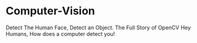 # Computer-Vision
Detect The Human Face, Detect an Object. The Full Story of OpenCV
Hey Humans, How does a computer detect you!
